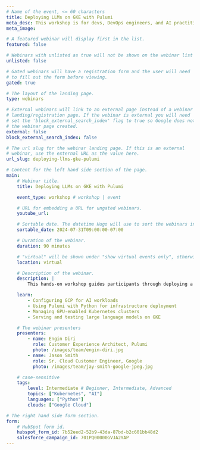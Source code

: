 ```yaml
---
# Name of the event, <= 60 characters
title: Deploying LLMs on GKE with Pulumi
meta_desc: This workshop is for devs, DevOps engineers, and AI practitioners, providing tools and knowledge to integrate machine learning with cloud-native infrastructure.
meta_image:

# A featured webinar will display first in the list.
featured: false

# Webinars with unlisted as true will not be shown on the webinar list
unlisted: false

# Gated webinars will have a registration form and the user will need
# to fill out the form before viewing.
gated: true

# The layout of the landing page.
type: webinars

# External webinars will link to an external page instead of a webinar
# landing/registration page. If the webinar is external you will need
# set the 'block_external_search_index' flag to true so Google does not index
# the webinar page created.
external: false
block_external_search_index: false

# The url slug for the webinar landing page. If this is an external
# webinar, use the external URL as the value here.
url_slug: deploying-llms-gke-pulumi

# Content for the left hand side section of the page.
main:
    # Webinar title.
    title: Deploying LLMs on GKE with Pulumi

    event_type: workshop # workshop | event

    # URL for embedding a URL for ungated webinars.
    youtube_url: 

    # Sortable date. The datetime Hugo will use to sort the webinars in date order.
    sortable_date: 2024-07-31T09:00:00-07:00

    # Duration of the webinar.
    duration: 90 minutes

    # "virtual" will be shown under "show virtual events only", otherwise shown as City, State (seattle, wa)
    location: virtual

    # Description of the webinar.
    description: |
        This hands-on workshop guides participants through deploying a Mixtral 8X7B large language model on Google Kubernetes Engine (GKE) using Pulumi for infrastructure as code. Attendees will learn to leverage NVIDIA L4 GPUs on GKE to serve advanced AI models efficiently. The session covers setting up the Google Cloud environment, deploying a Pulumi-based GKE cluster, and containerizing the model using Hugging Face’s text generation inference.

    learn:
        - Configuring GCP for AI workloads
        - Using Pulumi with Python for infrastructure deployment
        - Managing GPU-enabled Kubernetes clusters
        - Serving and testing large language models on GKE

    # The webinar presenters
    presenters:
        - name: Engin Diri
          role: Customer Experience Architect, Pulumi
          photo: /images/team/engin-diri.jpg
        - name: Jason Smith
          role: Sr. Cloud Customer Engineer, Google
          photo: /images/team/jay-smith-google-jpeg.jpg

    # case-sensitive
    tags:
        level: Intermediate # Beginner, Intermediate, Advanced
        topics: ["Kubernetes", "AI"]
        languages: ["Python"]
        clouds: ["Google Cloud"]

# The right hand side form section.
form:
    # HubSpot form id.
    hubspot_form_id: 7b52eed2-52b9-43da-87bd-b2c601bb48d2
    salesforce_campaign_id: 701PQ00000GVJA2YAP
---
```


